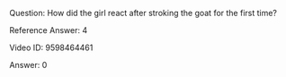 Question: How did the girl react after stroking the goat for the first time?

Reference Answer: 4

Video ID: 9598464461

Answer: 0

